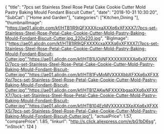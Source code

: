 {
	"title": "7pcs set Stainless Steel Rose Petal Cake Cookie Cutter Mold Pastry Baking Mould Fondant Biscuit Cutter",
	"date": "2018-10-31 10:30:20",
	"SubCat": ["Home and Garden"],
	"categories": ["Kitchen,Dining "],
	"thumbnailImage": "https://ae01.alicdn.com/kf/HTB1lR9iQFXXXXcxaXXXq6xXFXXX7/7pcs-set-Stainless-Steel-Rose-Petal-Cake-Cookie-Cutter-Mold-Pastry-Baking-Mould-Fondant-Biscuit-Cutter.jpg_220x220.jpg",
	"BigImage": ["https://ae01.alicdn.com/kf/HTB1lR9iQFXXXXcxaXXXq6xXFXXX7/7pcs-set-Stainless-Steel-Rose-Petal-Cake-Cookie-Cutter-Mold-Pastry-Baking-Mould-Fondant-Biscuit-Cutter.jpg","https://ae01.alicdn.com/kf/HTB1UOjjNFXXXXXIXXXXq6xXFXXXD/7pcs-set-Stainless-Steel-Rose-Petal-Cake-Cookie-Cutter-Mold-Pastry-Baking-Mould-Fondant-Biscuit-Cutter.jpg","https://ae01.alicdn.com/kf/HTB1FvMoMVXXXXbbXFXXq6xXFXXXp/7pcs-set-Stainless-Steel-Rose-Petal-Cake-Cookie-Cutter-Mold-Pastry-Baking-Mould-Fondant-Biscuit-Cutter.jpg","https://ae01.alicdn.com/kf/HTB1ZAKwNFXXXXbgapXXq6xXFXXX7/7pcs-set-Stainless-Steel-Rose-Petal-Cake-Cookie-Cutter-Mold-Pastry-Baking-Mould-Fondant-Biscuit-Cutter.jpg","https://ae01.alicdn.com/kf/HTB104EzMVXXXXX3XpXXq6xXFXXXS/7pcs-set-Stainless-Steel-Rose-Petal-Cake-Cookie-Cutter-Mold-Pastry-Baking-Mould-Fondant-Biscuit-Cutter.jpg"],
	"actualPrice": 1.57,
	"comparePrice": 1.85,
	"linkurl": "http://s.click.aliexpress.com/e/bG1bD6sg",
	"inStock": 124
}
